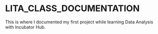 # LITA_CLASS_DOCUMENTATION
This is where I documented my first project while learning Data Analysis with Incubator Hub.
